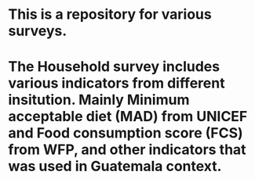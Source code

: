 # This is a repository for various surveys.
# The Household survey includes various indicators from different insitution. Mainly Minimum acceptable diet (MAD) from UNICEF and Food consumption score (FCS) from WFP, and other indicators that was used in Guatemala context.
